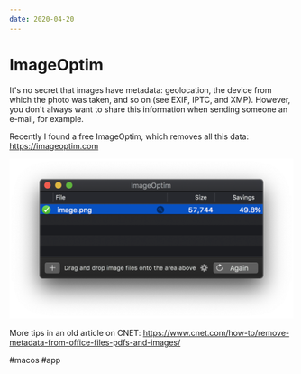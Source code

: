 ```yaml
---
date: 2020-04-20
---
```


# ImageOptim

It's no secret that images have metadata: geolocation, the device from which the photo was taken, and so on (see EXIF, IPTC, and XMP). However, you don't always want to share this information when sending someone an e-mail, for example.

Recently I found a free ImageOptim, which removes all this data:
https://imageoptim.com

![ImageOptim screenshot](imageoptim.png "ImageOptim screenshot")

More tips in an old article on CNET:
https://www.cnet.com/how-to/remove-metadata-from-office-files-pdfs-and-images/

#macos #app
